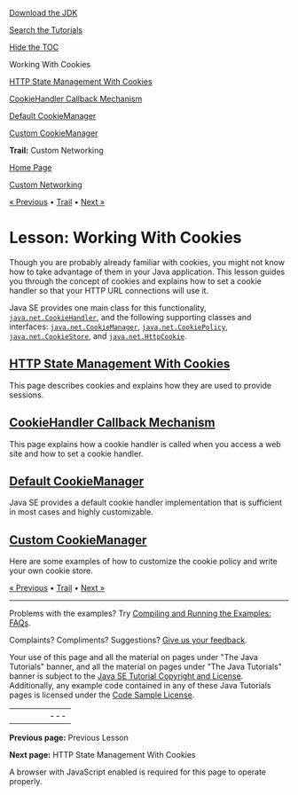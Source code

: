 [Download
the JDK](http://java.sun.com/javase/6/download.jsp)
  
[Search the
Tutorials](../../search.html)
  
[Hide the TOC](javascript:toggleLeft())

Working With Cookies

[HTTP State Management With Cookies](definition.html)

[CookieHandler Callback Mechanism](cookiehandler.html)

[Default CookieManager](cookiemanager.html)

[Custom CookieManager](custom.html)

**Trail:** Custom Networking

[Home Page](../../index.html)
>
[Custom Networking](../index.html)

[« Previous](../nifs/index.html) • [Trail](../TOC.html) • [Next »](definition.html)

# Lesson: Working With Cookies

Though you are probably already familiar with cookies, you might not
know how to take advantage of them in your Java application. This lesson
guides you through the concept of cookies and explains how to set a cookie
handler so that your HTTP URL connections will use it.

Java SE provides one main class for this functionality,
[`java.net.CookieHandler`](http://download.oracle.com/javase/7/docs/api/java/net/CookieHandler.html), and the following supporting classes and interfaces:
[`java.net.CookieManager`](http://download.oracle.com/javase/7/docs/api/java/net/CookieManager.html),
[`java.net.CookiePolicy`](http://download.oracle.com/javase/7/docs/api/java/net/CookiePolicy.html),
[`java.net.CookieStore`](http://download.oracle.com/javase/7/docs/api/java/net/CookieStore.html), and
[`java.net.HttpCookie`](http://download.oracle.com/javase/7/docs/api/java/net/HttpCookie.html).

## [HTTP State Management With Cookies](definition.html)

This page describes cookies and explains how they are used to provide sessions.

## [CookieHandler Callback Mechanism](cookiehandler.html)

This page explains how a cookie handler is called when you access
a web site and how to set a cookie handler.

## [Default CookieManager](cookiemanager.html)

Java SE provides a default cookie handler implementation that is sufficient
in most cases and highly customizable.

## [Custom CookieManager](custom.html)

Here are some examples of how to customize the cookie policy
and write your own cookie store.

[« Previous](../nifs/index.html)
•
[Trail](../TOC.html)
•
[Next »](definition.html)

---

Problems with the examples? Try [Compiling and Running
the Examples: FAQs](../../information/run-examples.html).
  
Complaints? Compliments? Suggestions? [Give
us your feedback](http://download.oracle.com/javase/feedback.html).

Your use of this page and all the material on pages under "The Java Tutorials" banner,
and all the material on pages under "The Java Tutorials" banner is subject to the [Java SE Tutorial Copyright
and License](../../information/license.html).
Additionally, any example code contained in any of these Java
Tutorials pages is licensed under the
[Code
Sample License](http://developers.sun.com/license/berkeley_license.html).

|  |  |  |  |  |
| --- | --- | --- | --- | --- |
| |  |  | | --- | --- | | duke image | Oracle logo | | [About Oracle](http://www.oracle.com/us/corporate/index.html) | [Oracle Technology Network](http://www.oracle.com/technology/index.html) | [Terms of Service](https://www.samplecode.oracle.com/servlets/CompulsoryClickThrough?type=TermsOfService) | Copyright © 1995, 2011 Oracle and/or its affiliates. All rights reserved. |

**Previous page:** Previous Lesson
  
**Next page:** HTTP State Management With Cookies




A browser with JavaScript enabled is required for this page to operate properly.